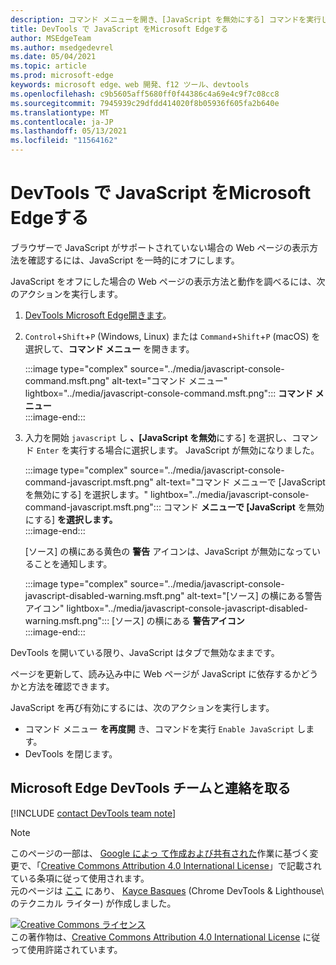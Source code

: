 ```yaml
---
description: コマンド メニューを開き、[JavaScript を無効にする] コマンドを実行します。
title: DevTools で JavaScript をMicrosoft Edgeする
author: MSEdgeTeam
ms.author: msedgedevrel
ms.date: 05/04/2021
ms.topic: article
ms.prod: microsoft-edge
keywords: microsoft edge、web 開発、f12 ツール、devtools
ms.openlocfilehash: c9b5605aff5680ff0f44386c4a69e4c9f7c08cc8
ms.sourcegitcommit: 7945939c29dfdd414020f8b05936f605fa2b640e
ms.translationtype: MT
ms.contentlocale: ja-JP
ms.lasthandoff: 05/13/2021
ms.locfileid: "11564162"
---
```

<!-- Copyright Kayce Basques 

   Licensed under the Apache License, Version 2.0 (the "License");
   you may not use this file except in compliance with the License.
   You may obtain a copy of the License at

       https://www.apache.org/licenses/LICENSE-2.0

   Unless required by applicable law or agreed to in writing, software
   distributed under the License is distributed on an "AS IS" BASIS,
   WITHOUT WARRANTIES OR CONDITIONS OF ANY KIND, either express or implied.
   See the License for the specific language governing permissions and
   limitations under the License.  -->
# <a name="disable-javascript-with-microsoft-edge-devtools"></a>DevTools で JavaScript をMicrosoft Edgeする  

ブラウザーで JavaScript がサポートされていない場合の Web ページの表示方法を確認するには、JavaScript を一時的にオフにします。

JavaScript をオフにした場合の Web ページの表示方法と動作を調べるには、次のアクションを実行します。  

1.  [DevTools Microsoft Edge開きます][DevToolsOpen]。  
1.  `Control`+`Shift`+`P` \(Windows, Linux\) または `Command`+`Shift`+`P` \(macOS\) を選択して、**コマンド メニュー** を開きます。  
    
    :::image type="complex" source="../media/javascript-console-command.msft.png" alt-text="コマンド メニュー" lightbox="../media/javascript-console-command.msft.png":::
       **コマンド メニュー**  
    :::image-end:::  
    
1.  入力を開始 `javascript` し **、[JavaScript を無効**にする] を選択し、コマンド `Enter` を実行する場合に選択します。  JavaScript が無効になりました。  
    
    :::image type="complex" source="../media/javascript-console-command-javascript.msft.png" alt-text="コマンド メニューで [JavaScript を無効にする] を選択します。" lightbox="../media/javascript-console-command-javascript.msft.png":::
       コマンド **メニューで [JavaScript** を無効にする] **を選択します。**  
    :::image-end:::  
    
    [ソース] の横にある黄色の **警告** アイコンは、JavaScript が無効になっていることを通知します。  
    
    :::image type="complex" source="../media/javascript-console-javascript-disabled-warning.msft.png" alt-text="[ソース] の横にある警告アイコン" lightbox="../media/javascript-console-javascript-disabled-warning.msft.png":::
       [ソース] の横にある **警告アイコン**  
    :::image-end:::  
    
DevTools を開いている限り、JavaScript はタブで無効なままです。  

ページを更新して、読み込み中に Web ページが JavaScript に依存するかどうかと方法を確認できます。  

JavaScript を再び有効にするには、次のアクションを実行します。  

*   コマンド メニュー **を再度開** き、コマンドを実行 `Enable JavaScript` します。  
*   DevTools を閉じます。  

## <a name="getting-in-touch-with-the-microsoft-edge-devtools-team"></a>Microsoft Edge DevTools チームと連絡を取る  

[!INCLUDE [contact DevTools team note](../includes/contact-devtools-team-note.md)]  

<!-- links -->  

[DevToolsOpen]: ../open/index.md "Microsoft Edge DevTools を開く | Microsoft Docs"  

> [!NOTE]
> このページの一部は、 [Google によっ て作成および共有された][GoogleSitePolicies]作業に基づく変更で、「[Creative Commons Attribution 4.0 International License][CCA4IL]」で記載されている条項に従って使用されます。  
> 元のページは [ここ](https://developers.google.com/web/tools/chrome-devtools/javascript/disable) にあり、 [Kayce Basques][KayceBasques] \(Chrome DevTools \& Lighthouse\ のテクニカル ライター) が作成しました。  

[![Creative Commons ライセンス][CCby4Image]][CCA4IL]  
この著作物は、[Creative Commons Attribution 4.0 International License][CCA4IL] に従って使用許諾されています。  

[CCA4IL]: https://creativecommons.org/licenses/by/4.0  
[CCby4Image]: https://i.creativecommons.org/l/by/4.0/88x31.png  
[GoogleSitePolicies]: https://developers.google.com/terms/site-policies  
[KayceBasques]: https://developers.google.com/web/resources/contributors#kayce-basques  
